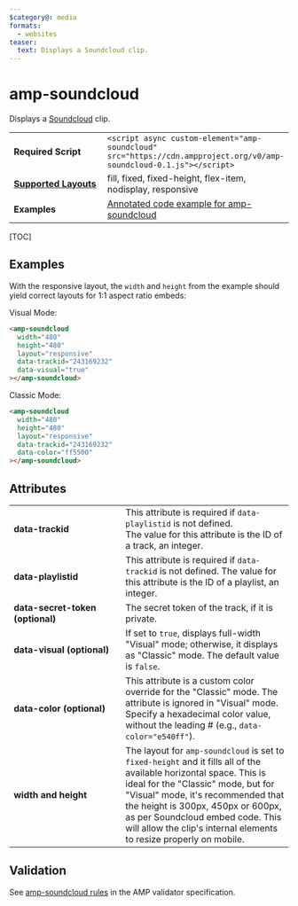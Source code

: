 ```yaml
---
$category@: media
formats:
  - websites
teaser:
  text: Displays a Soundcloud clip.
---
```


<!---
Copyright 2016 The AMP HTML Authors. All Rights Reserved.

Licensed under the Apache License, Version 2.0 (the "License");
you may not use this file except in compliance with the License.
You may obtain a copy of the License at

      http://www.apache.org/licenses/LICENSE-2.0

Unless required by applicable law or agreed to in writing, software
distributed under the License is distributed on an "AS-IS" BASIS,
WITHOUT WARRANTIES OR CONDITIONS OF ANY KIND, either express or implied.
See the License for the specific language governing permissions and
limitations under the License.
-->

# amp-soundcloud

Displays a <a href="https://soundcloud.com/">Soundcloud</a> clip.

<table>
  <tr>
    <td width="40%"><strong>Required Script</strong></td>
    <td><code>&lt;script async custom-element="amp-soundcloud" src="https://cdn.ampproject.org/v0/amp-soundcloud-0.1.js">&lt;/script></code></td>
  </tr>
  <tr>
    <td class="col-fourty"><strong><a href="https://amp.dev/documentation/guides-and-tutorials/develop/style_and_layout/control_layout">Supported Layouts</a></strong></td>
    <td>fill, fixed, fixed-height, flex-item, nodisplay, responsive</td>
  </tr>
  <tr>
    <td width="40%"><strong>Examples</strong></td>
    <td><a href="https://amp.dev/documentation/examples/components/amp-soundcloud/">Annotated code example for amp-soundcloud</a></td>
  </tr>
</table>

[TOC]

## Examples

With the responsive layout, the `width` and `height` from the example should
yield correct layouts for 1:1 aspect ratio embeds:

Visual Mode:

```html
<amp-soundcloud
  width="480"
  height="480"
  layout="responsive"
  data-trackid="243169232"
  data-visual="true"
></amp-soundcloud>
```

Classic Mode:

```html
<amp-soundcloud
  width="480"
  height="480"
  layout="responsive"
  data-trackid="243169232"
  data-color="ff5500"
></amp-soundcloud>
```

## Attributes

<table>
  <tr>
    <td width="40%"><strong>data-trackid</strong></td>
    <td>This attribute is required if <code>data-playlistid</code> is not defined.<br />
The value for this attribute is the ID of a track, an integer.</td>
  </tr>
  <tr>
    <td width="40%"><strong>data-playlistid</strong></td>
    <td>This attribute is required if <code>data-trackid</code> is not defined.
The value for this attribute is the ID of a playlist, an integer.</td>
  </tr>
  <tr>
    <td width="40%"><strong>data-secret-token (optional)</strong></td>
    <td>The secret token of the track, if it is private.</td>
  </tr>
  <tr>
    <td width="40%"><strong>data-visual (optional)</strong></td>
    <td>If set to <code>true</code>, displays full-width "Visual" mode; otherwise, it displays as "Classic" mode. The default value is <code>false</code>.</td>
  </tr>
  <tr>
    <td width="40%"><strong>data-color (optional)</strong></td>
    <td>This attribute is a custom color override for the "Classic" mode. The attribute is ignored in "Visual" mode. Specify a hexadecimal color value, without the leading # (e.g., <code>data-color="e540ff"</code>).</td>
  </tr>
  <tr>
    <td width="40%"><strong>width and height</strong></td>
    <td>The layout for <code>amp-soundcloud</code> is set to <code>fixed-height</code> and it fills all of the available horizontal space. This is ideal for the "Classic" mode, but for "Visual" mode, it's recommended that the height is 300px, 450px or 600px, as per Soundcloud embed code. This will allow the clip's internal elements to resize properly on mobile.</td>
  </tr>
</table>

## Validation

See
[amp-soundcloud rules](https://github.com/ampproject/amphtml/blob/master/extensions/amp-soundcloud/validator-amp-soundcloud.protoascii)
in the AMP validator specification.
